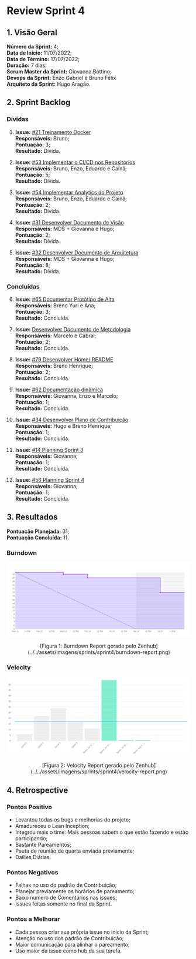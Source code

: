 # Review Sprint 4

## 1. Visão Geral
**Número da Sprint:** 4;<br>
**Data de Início:** 11/07/2022;<br>
**Data de Término:** 17/07/2022;<br>
**Duração:** 7 dias;<br>
**Scrum Master da Sprint:** Giovanna Bottino;<br>
**Devops da Sprint:** Enzo Gabriel e Bruno Félix<br>
**Arquiteto da Sprint:** Hugo Aragão.<br>


## 2. Sprint Backlog

### Dívidas

1. **Issue:** [#21 Treinamento Docker](https://github.com/fga-eps-mds/2022-1-PUMA-Doc/issues/21)<br>
**Responsáveis:** Bruno;<br>
**Pontuação:** 3;<br>
**Resultado:** <span class="tarefa-divida">Dívida</span>.

4. **Issue:** [#53 Implementar o CI/CD nos Repositórios](https://github.com/fga-eps-mds/2022-1-PUMA-Doc/issues/53)<br>
**Responsáveis:** Bruno, Enzo, Eduardo e Cainã;<br>
**Pontuação:** 5;<br>
**Resultado:** <span class="tarefa-divida">Dívida</span>.

5. **Issue:** [#54 Implementar Analytics do Projeto](https://github.com/fga-eps-mds/2022-1-PUMA-Doc/issues/54)<br>
**Responsáveis:** Bruno, Enzo, Eduardo e Cainã;<br>
**Pontuação:** 2;<br>
**Resultado:** <span class="tarefa-divida">Dívida</span>.

2. **Issue:** [#31 Desenvolver Documento de Visão](https://github.com/fga-eps-mds/2022-1-PUMA-Doc/issues/31)<br>
**Responsáveis:** MDS + Giovanna e Hugo;<br>
**Pontuação:** 2;<br>
**Resultado:** <span class="tarefa-divida">Dívida</span>.

3. **Issue:** [#32 Desenvolver Documento de Arquitetura](https://github.com/fga-eps-mds/2022-1-PUMA-Doc/issues/32)<br>
**Responsáveis:** MDS + Giovanna e Hugo;<br>
**Pontuação:** 8;<br>
**Resultado:** <span class="tarefa-divida">Dívida</span>.

### Concluídas

6. **Issue:** [#65 Documentar Protótipo de Alta](https://github.com/fga-eps-mds/2022-1-PUMA-Doc/issues/65)<br>
**Responsáveis:** Breno Yuri e Ana;<br>
**Pontuação:** 3;<br>
**Resultado:** <span class="tarefa-concluida">Concluída</span>.

7. **Issue:** [Desenvolver Documento de Metodologia](https://github.com/fga-eps-mds/2022-1-PUMA-Doc/issues/60)<br>
**Responsáveis:** Marcelo e Cabral;<br>
**Pontuação:** 2;<br>
**Resultado:** <span class="tarefa-concluida">Concluída</span>.

8. **Issue:** [#79 Desenvolver Home/ README](https://github.com/fga-eps-mds/2022-1-PUMA-Doc/issues/79)<br>
**Responsáveis:** Breno Henrique;<br>
**Pontuação:** 2;<br>
**Resultado:** <span class="tarefa-concluida">Concluída</span>.

8. **Issue:** [#62 Documentação dinâmica](https://github.com/fga-eps-mds/2022-1-PUMA-Doc/issues/62)<br>
**Responsáveis:** Giovanna, Enzo e Marcelo;<br>
**Pontuação:** 1;<br>
**Resultado:** <span class="tarefa-concluida">Concluída</span>.

8. **Issue:** [#34 Desenvolver Plano de Contribuição](https://github.com/fga-eps-mds/2022-1-PUMA-Doc/issues/34)<br>
**Responsáveis:** Hugo e Breno Henrique;<br>
**Pontuação:** 1;<br>
**Resultado:** <span class="tarefa-concluida">Concluída</span>.

8. **Issue:** [#14 Planning Sprint 3](https://github.com/fga-eps-mds/2022-1-PUMA-Doc/issues/14)<br>
**Responsáveis:** Giovanna;<br>
**Pontuação:** 1;<br>
**Resultado:** <span class="tarefa-concluida">Concluída</span>.

8. **Issue:** [#56 Planning Sprint 4](https://github.com/fga-eps-mds/2022-1-PUMA-Doc/issues/56)<br>
**Responsáveis:** Giovanna;<br>
**Pontuação:** 1;<br>
**Resultado:** <span class="tarefa-concluida">Concluída</span>.


## 3. Resultados

**Pontuação Planejada:** 31;<br>
**Pontuação Concluída:** 11.<br>

### Burndown
![Burndown Report](../../assets/imagens/sprints/sprint4/burndown-report.png)
<center>[Figura 1: Burndown Report gerado pelo Zenhub](../../assets/imagens/sprints/sprint4/burndown-report.png)</center>

### Velocity
![Velocity Report](../../assets/imagens/sprints/sprint4/velocity-report.png)
<center>[Figura 2: Velocity Report gerado pelo Zenhub](../../assets/imagens/sprints/sprint4/velocity-report.png)</center>


## 4. Retrospective

### Pontos Positivo

- Levantou todas os bugs e melhorias do projeto;
- Amadureceu o Lean Inception;
- Integrou mais o time: Mais pessoas sabem o que estão fazendo e estão participando;
- Bastante Pareamentos;
- Pauta de reunião de quarta enviada previamente;
- Dailies Diárias.

### Pontos Negativos

- Falhas no uso do padrão de Contribuição;
- Planejar previamente os horários de pareamento;
- Baixo numero de Comentários nas issues;
- Issues feitas somente no final da Sprint.

### Pontos a Melhorar

- Cada pessoa criar sua própria issue no inicio da Sprint;
- Atenção no uso dos padrão de Contribuição;
- Maior comunicação para alinhar o pareamento;
- Uso maior da issue como hub da sua tarefa.
